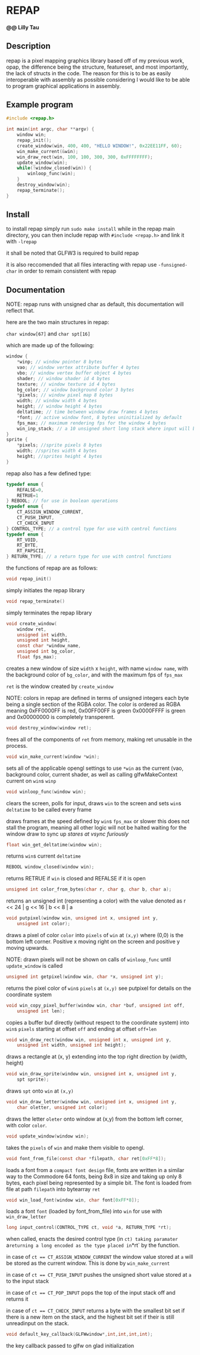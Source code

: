 # REPAP
#### @@ Lilly Tau

## Description

repap is a pixel mapping graphics library based off of my previous
work, opap, the difference being the structure, featureset, and
most importantly, the lack of structs in the code. The reason for
this is to be as easily interoperable with assembly as possible
considering I would like to be able to program graphical
applications in assembly.

## Example program

```C
#include <repap.h>

int main(int argc, char **argv) {
    window win;
    repap_init();
    create_window(win, 400, 400, "HELLO WINDOW!", 0x22EE11FF, 60);
    win_make_current(&win);
    win_draw_rect(win, 100, 100, 300, 300, 0xFFFFFFFF);
    update_window(win);
    while(!window_closed(win)) {
        winloop_func(win);
    }
    destroy_window(win);
    repap_terminate();
}
```

## Install

to install repap simply run `sudo make install` while in the repap
main directory, you can then include repap with
`#include <repap.h>` and link it with `-lrepap`

it shall be noted that GLFW3 is required to build repap

it is also reccomended that all files interacting with repap use
`-funsigned-char` in order to remain consistent with repap

## Documentation

NOTE: repap runs with unsigned char as default, this documentation
will reflect that.

here are the two main structures in repap:

`char window[67]` and `char spt[16]`

which are made up of the following:

```C
window {
    *winp; // window pointer 8 bytes
    vao; // window vertex attribute buffer 4 bytes
    vbo; // window vertex buffer object 4 bytes
    shader; // window shader id 4 bytes
    texture; // window texture id 4 bytes
    bg_color; // window background color 3 bytes
    *pixels; // window pixel map 8 bytes
    width; // window width 4 bytes
    height; // window height 4 bytes
    deltatime; // time between window draw frames 4 bytes
    *font; // active window font, 8 bytes uninitialized by default
    fps_max; // maximum rendering fps for the window 4 bytes
    win_inp_stack; // a 10 unsigned short long stack where input will be stored
}
sprite {
    *pixels; //sprite pixels 8 bytes
    width; //sprites width 4 bytes
    height; //sprites height 4 bytes
}
```

repap also has a few defined type:

```C
typedef enum {
    REFALSE=0,
    RETRUE=1
} REBOOL; // for use in boolean operations
typedef enum {
    CT_ASSIGN_WINDOW_CURRENT,
    CT_PUSH_INPUT,
    CT_CHECK_INPUT
} CONTROL_TYPE; // a control type for use with control functions
typedef enum {
    RT_VOID,
    RT_BYTE,
    RT_PAPSCII,
} RETURN_TYPE; // a return type for use with control functions
```

the functions of repap are as follows:

```C
void repap_init()
```

simply initiates the repap library

```C
void repap_terminate()
```

simply terminates the repap library

```C
void create_window(
    window ret,
    unsigned int width,
    unsigned int height,
    const char *window_name,
    unsigned int bg_color,
    float fps_max);
```

creates a new window of size `width` x `height`, with name
`window name`, with the background color of `bg_color`,
and with the maximum fps of `fps_max`

`ret` is the window created by `create_window`

NOTE: colors in repap are defined in terms of unsigned integers
each byte being a single section of the RGBA color. The color
is ordered as RGBA meaning 0xFF0000FF is red, 0x00FF00FF is green
0x0000FFFF is green and 0x00000000 is completely transperent.

```C
void destroy_window(window ret);
```

frees all of the components of `ret` from memory, making ret
unusable in the process.

```C
void win_make_current(window *win);
```

sets all of the applicable opengl settings to use `*win` as
the current (vao, background color, current shader, as well
as calling glfwMakeContext current on `win`s `winp`

```C
void winloop_func(window win);
```

clears the screen, polls for input, draws `win` to the
screen and sets `win`s `deltatime` to be called every frame

draws frames at the speed defined by `win`s `fps_max` or slower
this does not stall the program, meaning all other logic will
not be halted waiting for the window draw to sync up
*stares at vsync furiously*

```C
float win_get_deltatime(window win);
```

returns `win`s current `deltatime`

```C
REBOOL window_closed(window win);
```

returns RETRUE if `win` is closed and REFALSE if it is open

```C
unsigned int color_from_bytes(char r, char g, char b, char a);
```

returns an unsigned int (representing a color) with the value
denoted as r << 24 | g << 16 | b << 8 | a

```C
void putpixel(window win, unsigned int x, unsigned int y,
    unsigned int color);
```

draws a pixel of color `color` into `pixels` of `win` at `(x,y)`
where (0,0) is the bottom left corner. Positive x moving right on
the screen and positive y moving upwards.

NOTE: drawn pixels will not be shown on calls of `winloop_func`
until `update_window` is called

```C
unsigned int getpixel(window win, char *x, unsigned int y);
```

returns the pixel color of `win`s `pixels` at `(x,y)` see putpixel
for details on the coordinate system

```C
void win_copy_pixel_buffer(window win, char *buf, unsigned int off,
    unsigned int len);
```

copies a buffer buf directly (without respect to the coordinate
system) into `win`s `pixels` starting at offset `off` and ending
at offset `off+len`

```C
void win_draw_rect(window win, unsigned int x, unsigned int y,
    unsigned int width, unsigned int height);
```

draws a rectangle at (x, y) extending into the top right direction
by (width, height)

```C
void win_draw_sprite(window win, unsigned int x, unsigned int y,
    spt sprite);
```

draws `spt` onto `win` at `(x,y)`

```C
void win_draw_letter(window win, unsigned int x, unsigned int y,
    char oletter, unsigned int color);
```

draws the letter `oleter` onto window at (x,y) from the bottom
left corner, with color `color`.

```C
void update_window(window win);
```

takes the `pixels` of `win` and make them visible to opengl.

```C
void font_from_file(const char *filepath, char ret[0xFF*8]);
```

loads a font from a `compact font design` file, fonts are
written in a similar way to the Commodore 64 fonts, being
8x8 in size and taking up only 8 bytes, each pixel being
represented by a simple bit. The font is loaded from
file at path `filepath` into bytearray `ret`

```C
void win_load_font(window win, char font[0xFF*8]);
```

loads a font `font` (loaded by font\_from\_file) into `win`
for use with `win_draw_letter`

```C
long input_control(CONTROL_TYPE ct, void *a, RETURN_TYPE *rt);
```

when called, enacts the desired control type (in `ct) taking
paramater `a` returning a long encoded as the type placed in
`*rt` by the function.

in case of `ct == CT_ASSIGN_WINDOW_CURRENT` the window value stored at `a`
will be stored as the current window. This is done by `win_make_current`

in case of `ct == CT_PUSH_INPUT` pushes the unsigned short value stored
at `a` to the input stack

in case of `ct == CT_POP_INPUT` pops the top of the input stack off and
returns it

in case of `ct == CT_CHECK_INPUT` returns a byte with the smallest bit
set if there is a new item on the stack, and the highest bit set if their
is still unreadinput on the stack.


```C
void default_key_callback(GLFWwindow*,int,int,int,int);
```

the key callback passed to glfw on glad initialization



